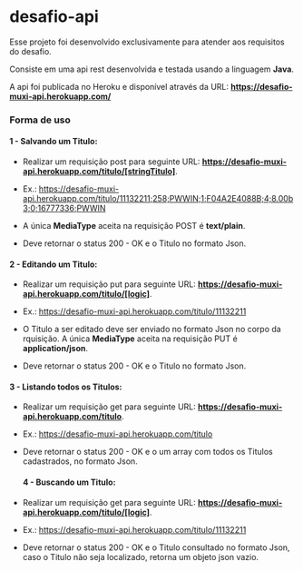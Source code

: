 # desafio-api

Esse projeto foi desenvolvido exclusivamente para atender aos requisitos do desafio.

Consiste em uma api rest desenvolvida e testada usando a linguagem **Java**.

A api foi publicada no Heroku e disponível através da URL: **https://desafio-muxi-api.herokuapp.com/**

### Forma de uso

#### 1 - Salvando um Titulo:

  + Realizar um requisição post para seguinte URL: **https://desafio-muxi-api.herokuapp.com/titulo/[stringTitulo]**.
  
  + Ex.: https://desafio-muxi-api.herokuapp.com/titulo/11132211;258;PWWIN;1;F04A2E4088B;4;8.00b3;0;16777336;PWWIN
  
  + A única **MediaType** aceita na requisição POST é **text/plain**.
  
  + Deve retornar o status 200 - OK e o Titulo no formato Json.
  
  
  #### 2 - Editando um Titulo:

  + Realizar um requisição put para seguinte URL: **https://desafio-muxi-api.herokuapp.com/titulo/[logic]**.
  
  + Ex.: https://desafio-muxi-api.herokuapp.com/titulo/11132211
  
  + O Titulo a ser editado deve ser enviado no formato Json no corpo da rquisição. A única **MediaType** aceita na requisição PUT é **application/json**.
  
  + Deve retornar o status 200 - OK e o Titulo no formato Json.
  
   
  #### 3 - Listando todos os Titulos:

  + Realizar um requisição get para seguinte URL: **https://desafio-muxi-api.herokuapp.com/titulo**.
  
  + Ex.: https://desafio-muxi-api.herokuapp.com/titulo
  
  + Deve retornar o status 200 - OK e o um array com todos os Titulos cadastrados, no formato Json.
  
  
    #### 4 - Buscando um Titulo:

  + Realizar um requisição get para seguinte URL: **https://desafio-muxi-api.herokuapp.com/titulo/[logic]**.
  
  + Ex.: https://desafio-muxi-api.herokuapp.com/titulo/11132211
  
  + Deve retornar o status 200 - OK e o Titulo consultado no formato Json, caso o Titulo não seja localizado, retorna um objeto json vazio.

   
